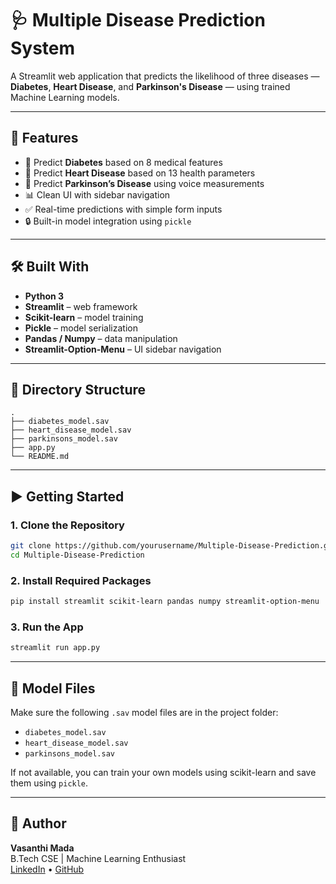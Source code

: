 # 🩺 Multiple Disease Prediction System

A Streamlit web application that predicts the likelihood of three diseases — **Diabetes**, **Heart Disease**, and **Parkinson's Disease** — using trained Machine Learning models.

---

## 🚀 Features

- 📌 Predict **Diabetes** based on 8 medical features  
- 📌 Predict **Heart Disease** based on 13 health parameters  
- 📌 Predict **Parkinson’s Disease** using voice measurements  
- 📊 Clean UI with sidebar navigation  
- ✅ Real-time predictions with simple form inputs  
- 🔒 Built-in model integration using `pickle`  

---

## 🛠️ Built With

- **Python 3**  
- **Streamlit** – web framework  
- **Scikit-learn** – model training  
- **Pickle** – model serialization  
- **Pandas / Numpy** – data manipulation  
- **Streamlit-Option-Menu** – UI sidebar navigation  

---

## 📁 Directory Structure

```
.
├── diabetes_model.sav
├── heart_disease_model.sav
├── parkinsons_model.sav
├── app.py
└── README.md
```

---

## ▶️ Getting Started

### 1. Clone the Repository

```bash
git clone https://github.com/yourusername/Multiple-Disease-Prediction.git
cd Multiple-Disease-Prediction
```

### 2. Install Required Packages

```bash
pip install streamlit scikit-learn pandas numpy streamlit-option-menu
```

### 3. Run the App

```bash
streamlit run app.py
```

---

## 📌 Model Files

Make sure the following `.sav` model files are in the project folder:

- `diabetes_model.sav`  
- `heart_disease_model.sav`  
- `parkinsons_model.sav`  

If not available, you can train your own models using scikit-learn and save them using `pickle`.

---



## 🙌 Author

**Vasanthi Mada**  
B.Tech CSE | Machine Learning Enthusiast  
[LinkedIn](https://www.linkedin.com/in/VasanthiMada) • [GitHub](https://github.com/VasanthiMada)




